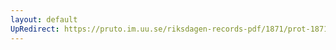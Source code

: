 ```yaml
---
layout: default
UpRedirect: https://pruto.im.uu.se/riksdagen-records-pdf/1871/prot-1871--fk--309/prot-1871--fk--309_006.pdf
---
```


